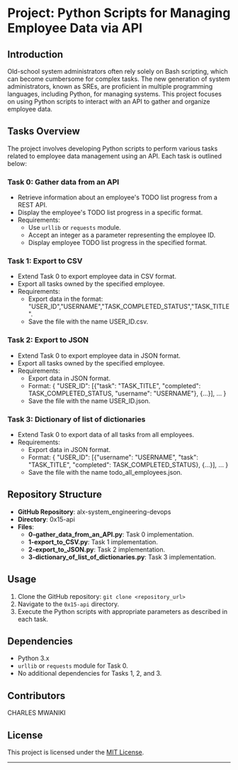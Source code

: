 # Project: Python Scripts for Managing Employee Data via API

## Introduction
Old-school system administrators often rely solely on Bash scripting, which can become cumbersome for complex tasks. The new generation of system administrators, known as SREs, are proficient in multiple programming languages, including Python, for managing systems. This project focuses on using Python scripts to interact with an API to gather and organize employee data.

## Tasks Overview
The project involves developing Python scripts to perform various tasks related to employee data management using an API. Each task is outlined below:

### Task 0: Gather data from an API
- Retrieve information about an employee's TODO list progress from a REST API.
- Display the employee's TODO list progress in a specific format.
- Requirements:
  - Use `urllib` or `requests` module.
  - Accept an integer as a parameter representing the employee ID.
  - Display employee TODO list progress in the specified format.

### Task 1: Export to CSV
- Extend Task 0 to export employee data in CSV format.
- Export all tasks owned by the specified employee.
- Requirements:
  - Export data in the format: "USER_ID","USERNAME","TASK_COMPLETED_STATUS","TASK_TITLE".
  - Save the file with the name USER_ID.csv.

### Task 2: Export to JSON
- Extend Task 0 to export employee data in JSON format.
- Export all tasks owned by the specified employee.
- Requirements:
  - Export data in JSON format.
  - Format: { "USER_ID": [{"task": "TASK_TITLE", "completed": TASK_COMPLETED_STATUS, "username": "USERNAME"}, {...}], ... }
  - Save the file with the name USER_ID.json.

### Task 3: Dictionary of list of dictionaries
- Extend Task 0 to export data of all tasks from all employees.
- Requirements:
  - Export data in JSON format.
  - Format: { "USER_ID": [{"username": "USERNAME", "task": "TASK_TITLE", "completed": TASK_COMPLETED_STATUS}, {...}], ... }
  - Save the file with the name todo_all_employees.json.

## Repository Structure
- **GitHub Repository**: alx-system_engineering-devops
- **Directory**: 0x15-api
- **Files**:
  - **0-gather_data_from_an_API.py**: Task 0 implementation.
  - **1-export_to_CSV.py**: Task 1 implementation.
  - **2-export_to_JSON.py**: Task 2 implementation.
  - **3-dictionary_of_list_of_dictionaries.py**: Task 3 implementation.

## Usage
1. Clone the GitHub repository: `git clone <repository_url>`
2. Navigate to the `0x15-api` directory.
3. Execute the Python scripts with appropriate parameters as described in each task.

## Dependencies
- Python 3.x
- `urllib` or `requests` module for Task 0.
- No additional dependencies for Tasks 1, 2, and 3.

## Contributors
CHARLES MWANIKI

## License
This project is licensed under the [MIT License](link-to-license).

---
